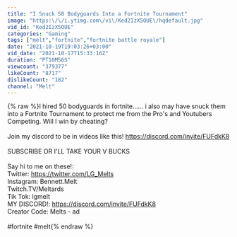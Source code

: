 ```yaml
---
title: "I Snuck 50 Bodyguards Into a Fortnite Tournament"
image: "https:\/\/i.ytimg.com\/vi\/Ked2IzX5OUE\/hqdefault.jpg"
vid_id: "Ked2IzX5OUE"
categories: "Gaming"
tags: ["melt","fortnite","fortnite battle royale"]
date: "2021-10-19T19:03:26+03:00"
vid_date: "2021-10-17T15:33:16Z"
duration: "PT10M56S"
viewcount: "379377"
likeCount: "8717"
dislikeCount: "182"
channel: "Melt"
---
```

{% raw %}I hired 50 bodyguards in fortnite...... i also may have snuck them into a Fortnite Tournament to protect me from the Pro's and Youtubers Competing. Will I win by cheating?<br /><br />Join my discord to be in videos like this! <a rel="nofollow" target="blank" href="https://discord.com/invite/FUFdkK8">https://discord.com/invite/FUFdkK8</a><br /><br />SUBSCRIBE OR I'LL TAKE YOUR V BUCKS<br /><br />Say hi to me on these!:<br />Twitter: <a rel="nofollow" target="blank" href="https://twitter.com/LG_Melts">https://twitter.com/LG_Melts</a><br />Instagram: Bennett.Melt <br />Twitch.TV/Meltards<br />Tik Tok: lgmelt<br />MY DISCORD!: <a rel="nofollow" target="blank" href="https://discord.com/invite/FUFdkK8">https://discord.com/invite/FUFdkK8</a><br />Creator Code: Melts - ad<br /><br />#fortnite #melt{% endraw %}
